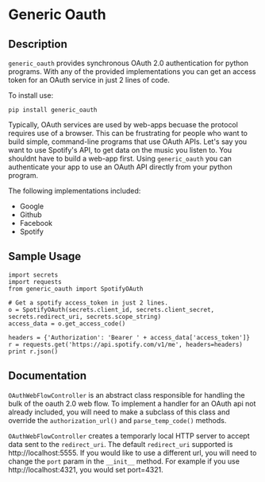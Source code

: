 # Generic Oauth

## Description

`generic_oauth` provides synchronous OAuth 2.0 authentication for python programs.  With any of the provided implementations you can get an access token for an OAuth service in just 2 lines of code.

To install use:

`pip install generic_oauth`

Typically, OAuth services are used by web-apps becuase the protocol requires use of a browser. This can be frustrating for people who want to build simple, command-line programs that use OAuth APIs. Let's say you want to use Spotify's API, to get data on the music you listen to. You shouldnt have to build a web-app first. Using `generic_oauth` you can authenticate your app to use an OAuth API directly from your python program. 

The following implementations included: 

- Google
- Github
- Facebook
- Spotify

## Sample Usage

```
import secrets
import requests
from generic_oauth import SpotifyOAuth

# Get a spotify access_token in just 2 lines. 
o = SpotifyOAuth(secrets.client_id, secrets.client_secret, secrets.redirect_uri, secrets.scope_string)
access_data = o.get_access_code()

headers = {'Authorization': 'Bearer ' + access_data['access_token']}
r = requests.get('https://api.spotify.com/v1/me', headers=headers)
print r.json()

```

## Documentation

`OAuthWebFlowController` is an abstract class responsible for handling the bulk of the oauth 2.0 web flow. To implement a handler for an OAuth api not already included, you will need to make a subclass of this class and override the `authorization_url()` and `parse_temp_code()` methods.

`OAuthWebFlowController` creates a temporarly local HTTP server to accept data sent to the `redirect_uri`. The default `redirect_uri` supported is http://localhost:5555. If you would like to use a different url, you will need to change the `port` param in the `__init__` method. For example if you use http://localhost:4321, you would set port=4321. 











